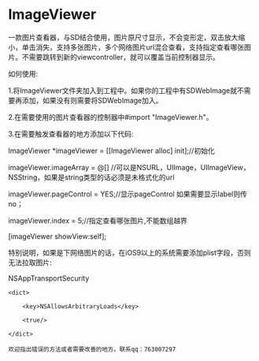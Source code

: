 # ImageViewer
一款图片查看器，与SD结合使用，图片原尺寸显示，不会变形定，双击放大缩小，单击消失，支持多张图片，多个网络图片url混合查看，支持指定查看哪张图片。不需要跳转到新的viewcontroller，就可以覆盖当前控制器显示。

如何使用:

1.将ImageViewer文件夹加入到工程中。如果你的工程中有SDWebImage就不需要再添加，如果没有则需要将SDWebImage加入。

2.在需要使用的图片查看器的控制器中#import "ImageViewer.h"。

3.在需要触发查看器的地方添加以下代码:

  ImageViewer *imageViewer = [[ImageViewer alloc] init];//初始化
  
  imageViewer.imageArray = @[] //可以是NSURL，UIImage，UIImageView，NSString，如果是string类型的话必须是未格式化的url
  
  imageViewer.pageControl = YES;//显示pageControl  如果需要显示label则传no；
  
  imageViewer.index = 5;//指定查看哪张图片,不能数组越界
  
  [imageViewer showView:self];
  
  特别说明，如果是下网络图片的话，在iOS9以上的系统需要添加plist字段，否则无法拉取图片:
  
  <key>NSAppTransportSecurity</key>
  
	<dict>
	
		<key>NSAllowsArbitraryLoads</key>
		
		<true/>
		
	</dict>
	
	欢迎指出错误的方法或者需要改善的地方。联系qq：763007297
